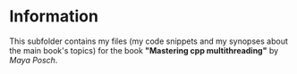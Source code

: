 Information
===========

This subfolder contains my files (my code snippets and my synopses 
about the main book's topics) for the book
**"Mastering cpp multithreading"** by *Maya Posch*. 

